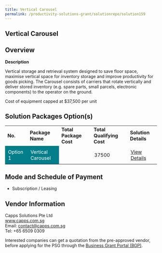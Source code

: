 ```yaml
---
title: Vertical Carousel
permalink: /productivity-solutions-grant/solutionrepo/solution159
---
```


## Vertical Carousel

## Overview

**Description**

Vertical storage and retrieval system designed to save floor space, maximise vertical space for inventory storage and improve productivity for goods picking. The Carousel consists of carriers that rotate vertically and deliver stored inventory (e.g. spare parts, small parcels, electronic components) to the operator on the ground.

Cost of equipment capped at $37,500 per unit 

## Solution Packages Option(s)

<table>
<tr>
<td><b>No.</b></td>
<td><b>Package Name</b></td>
<td><b>Total Package Cost</b></td>
<td><b>Total Qualifying Cost</b></td>
<td><b>Solution Details</b></td>
</tr>
<tr>
<td style='padding: 10px; background-color: #037E8A; color: #FFFFFF;'>Option 1</td>
<td style='padding: 10px; background-color: #037E8A; color: #FFFFFF;'>Vertical Carousel</td>
<td style='padding: 10px;'></td>
<td style='padding: 10px;'>37500</td>
<td style='padding: 10px;'><a href='' target='_blank'>View Details</a></td>
</tr>
</table>

## Mode and Schedule of Payment

 - Subscription / Leasing

## Vendor Information

 Capps Solutions Pte Ltd<br>www.capps.com.sg<br>Email: contact@capps.com.sg<br>Tel: +65 6509 0309

Interested companies can get a quotation from the pre-approved vendor, before applying for the PSG through the <a href='https://www.businessgrants.gov.sg/' target='_blank' rel='noopener'>Business Grant Portal (BGP)</a>.

<script src="/jquery/resize-tables.js"></script>
